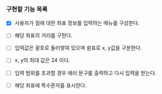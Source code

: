 ### 구현할 기능 목록
- [x] 사용자가 점에 대한 좌표 정보를 입력하는 메뉴를 구성한다.
- [ ] 해당 좌표의 거리를 구한다.
- [ ] 입력값은 괄호로 둘러쌓여 있으며 쉼표로 x, y값을 구분한다.
- [ ] x, y의 최대 값은 24 이다.
- [ ] 입력 범위를 초과할 경우 에러 문구를 출력하고 다시 입력을 받는다.
- [ ] 해당 좌표에 특수문자를 표시한다.

